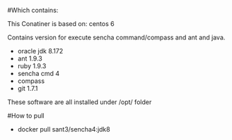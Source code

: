 #Which contains:

This Conatiner is based on: centos 6

Contains version for execute sencha command/compass and ant and java.
* oracle jdk 8.172
* ant 1.9.3
* ruby 1.9.3
* sencha cmd 4
* compass
* git 1.7.1

These software are all installed under /opt/ folder


#How to pull

* docker pull sant3/sencha4:jdk8
